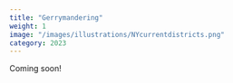 ```yaml
---
title: "Gerrymandering"
weight: 1
image: "/images/illustrations/NYcurrentdistricts.png"
category: 2023
---
```


Coming soon!
